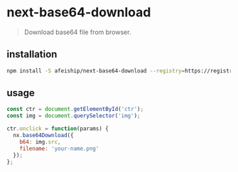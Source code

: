 # next-base64-download
> Download base64 file from browser.

## installation
```bash
npm install -S afeiship/next-base64-download --registry=https://registry.npm.taobao.org
```

## usage
```js
const ctr = document.getElementById('ctr');
const img = document.querySelector('img');

ctr.onclick = function(params) {
  nx.base64Download({
    b64: img.src,
    filename: 'your-name.png'
  });
};
```
